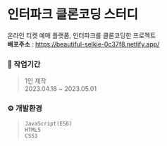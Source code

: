 # 인터파크 클론코딩 스터디
온라인 티켓 예매 플랫폼, 인터파크를 클론코딩한 프로젝트 <br/>
**배포주소** : https://beautiful-selkie-0c37f8.netlify.app/

### 💼 작업기간
> 1인 제작 <br/>
  2023.04.18 ~ 2023.05.01
  
### ⚙ 개발환경
> `JavaScript(ES6)` <br/>
  `HTML5` <br/>
  `CSS3`
